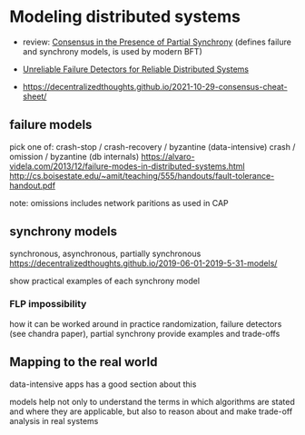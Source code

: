 # Modeling distributed systems


- review: [Consensus in the Presence of Partial Synchrony](https://groups.csail.mit.edu/tds/papers/Lynch/jacm88.pdf)  (defines failure and synchrony models, is used by modern BFT)
- [Unreliable Failure Detectors for Reliable Distributed Systems](https://www.cs.utexas.edu/~lorenzo/corsi/cs380d/papers/p225-chandra.pdf)

- https://decentralizedthoughts.github.io/2021-10-29-consensus-cheat-sheet/

## failure models
pick one of:
crash-stop / crash-recovery / byzantine (data-intensive)
crash / omission / byzantine (db internals)
https://alvaro-videla.com/2013/12/failure-modes-in-distributed-systems.html
http://cs.boisestate.edu/~amit/teaching/555/handouts/fault-tolerance-handout.pdf

note: omissions includes network paritions as used in CAP

## synchrony models
synchronous, asynchronous, partially synchronous
https://decentralizedthoughts.github.io/2019-06-01-2019-5-31-models/

show practical examples of each synchrony model

### FLP impossibility
how it can be worked around in practice
randomization, failure detectors (see chandra paper), partial synchrony
provide examples and trade-offs

## Mapping to the real world
data-intensive apps has a good section about this

models help not only to understand the terms in which algorithms are stated and where they are applicable, but also to reason about and make trade-off analysis in real systems
